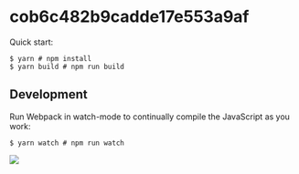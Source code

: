 # cob6c482b9cadde17e553a9af

Quick start:

```
$ yarn # npm install
$ yarn build # npm run build
````

## Development

Run Webpack in watch-mode to continually compile the JavaScript as you work:

```
$ yarn watch # npm run watch
```


<img src="./output/screenshot.png" />

